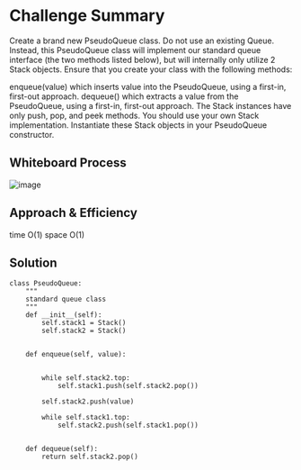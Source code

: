 # Challenge Summary

<!-- Description of the challenge -->

Create a brand new PseudoQueue class. Do not use an existing Queue. Instead, this PseudoQueue class will implement our standard queue interface (the two methods listed below), but will internally only utilize 2 Stack objects. Ensure that you create your class with the following methods:

enqueue(value) which inserts value into the PseudoQueue, using a first-in, first-out approach.
dequeue() which extracts a value from the PseudoQueue, using a first-in, first-out approach.
The Stack instances have only push, pop, and peek methods. You should use your own Stack implementation. Instantiate these Stack objects in your PseudoQueue constructor.

## Whiteboard Process

<!-- Embedded whiteboard image -->
![image](https://user-images.githubusercontent.com/79086986/122828827-d4d96b00-d2ee-11eb-8b86-4550a471a062.png)


## Approach & Efficiency

<!-- What approach did you take? Why? What is the Big O space/time for this approach? -->

time O(1)
space O(1)

## Solution

<!-- Show how to run your code, and examples of it in action -->

```
class PseudoQueue:
    """
    standard queue class
    """
    def __init__(self):
        self.stack1 = Stack()
        self.stack2 = Stack()


    def enqueue(self, value):


        while self.stack2.top:
            self.stack1.push(self.stack2.pop())

        self.stack2.push(value)

        while self.stack1.top:
            self.stack2.push(self.stack1.pop())


    def dequeue(self):
        return self.stack2.pop()
```
